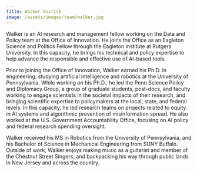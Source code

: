 ```yaml
---
title: Walker Gosrich
image: /assets/images/team/walker.jpg
---
```


Walker is an AI research and management fellow working on the Data and Policy team at the Office of Innovation. He joins the Office as an Eagleton Science and Politics Fellow through the Eagleton Institute at Rutgers University. In this capacity, he brings his technical and policy expertise to help advance the responsible and effective use of AI-based tools.

Prior to joining the Office of Innovation, Walker earned his Ph.D. in engineering, studying artificial intelligence and robotics at the University of Pennsylvania. While working on his Ph.D., he led the Penn Science Policy and Diplomacy Group, a group of graduate students, post-docs, and faculty working to engage scientists in the societal impacts of their research, and bringing scientific expertise to policymakers at the local, state, and federal levels. In this capacity, he led research teams on projects related to equity in AI systems and algorithmic prevention of misinformation spread. He also worked at the U.S. Government Accountability Office, focusing on AI policy and federal research spending oversight.

Walker received his MS in Robotics from the University of Pennsylvania, and his Bachelor of Science in Mechanical Engineering from SUNY Buffalo. Outside of work, Walker enjoys making music as a guitarist and member of the Chestnut Street Singers, and backpacking his way through public lands in New Jersey and across the country.
